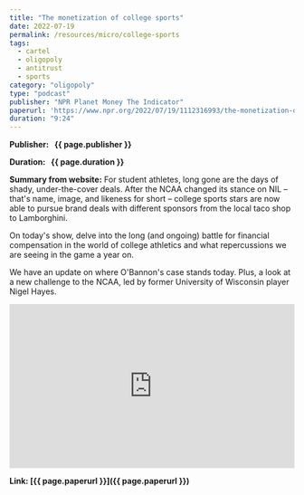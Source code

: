 ```yaml
---
title: "The monetization of college sports"
date: 2022-07-19
permalink: /resources/micro/college-sports
tags:
  - cartel
  - oligopoly
  - antitrust
  - sports
category: "oligopoly"
type: "podcast"
publisher: "NPR Planet Money The Indicator"
paperurl: 'https://www.npr.org/2022/07/19/1112316993/the-monetization-of-college-sports'
duration: "9:24"
---
```


<!-- Google tag (gtag.js) -->
<script async src="https://www.googletagmanager.com/gtag/js?id=G-Q95WSVMDNZ"></script>
<script>
  window.dataLayer = window.dataLayer || [];
  function gtag(){dataLayer.push(arguments);}
  gtag('js', new Date());

  gtag('config', 'G-Q95WSVMDNZ');
</script>


**<span class="bold-podcast">Publisher: </span>&nbsp;<span class="text-podcast"> {{ page.publisher }}</span>**

**<span class="bold-podcast">Duration: </span>&nbsp;<span class="text-podcast"> {{ page.duration }}</span>**

**<span class="bold-podcast">Summary from website:</span>**
For student athletes, long gone are the days of shady, under-the-cover deals. After the NCAA changed its stance on NIL – that's name, image, and likeness for short – college sports stars are now able to pursue brand deals with different sponsors from the local taco shop to Lamborghini.

On today's show, delve into the long (and ongoing) battle for financial compensation in the world of college athletics and what repercussions we are seeing in the game a year on.

We have an update on where O'Bannon's case stands today. Plus, a look at a new challenge to the NCAA, led by former University of Wisconsin player Nigel Hayes.


<iframe src="https://www.npr.org/player/embed/1112316993/1198988574" width="100%" height="290" frameborder="0" scrolling="no" title="NPR embedded audio player"></iframe>



**<span class="small-podcast">Link:</span>&nbsp;<span class="links-podcast">[{{ page.paperurl }}]({{ page.paperurl }})</span>**